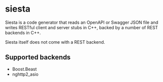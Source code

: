# siesta
Siesta is a code generator that reads an OpenAPI or Swagger JSON file and writes RESTful client and server stubs in C++, backed by a number of REST backends in C++.

Siesta itself does not come with a REST backend.

## Supported backends
- Boost.Beast
- nghttp2_asio
